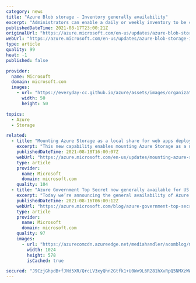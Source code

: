 ```yaml
---
category: news
title: "Azure Blob storage - Inventory generally availability"
excerpt: "Administrators can enable a daily or weekly inventory to be created to gain understanding of their blobs and containers."
publishedDateTime: 2021-08-17T23:00:21Z
originalUrl: "https://azure.microsoft.com/en-us/updates/azure-blob-storage-inventory-generally-availability/"
webUrl: "https://azure.microsoft.com/en-us/updates/azure-blob-storage-inventory-generally-availability/"
type: article
quality: 99
heat: -1
published: false

provider:
  name: Microsoft
  domain: microsoft.com
  images:
    - url: "https://everyday-cc.github.io/azure/assets/images/organizations/microsoft.com-50x50.jpg"
      width: 50
      height: 50

topics:
  - Azure
  - Storage

related:
  - title: "Mounting Azure Storage as a local share for web apps deployed on App Service is generally available"
    excerpt: "This new capability enables mounting Azure Storage as a network share in a built-in Linux container or a custom Linux container deployed to App Service for Linux."
    publishedDateTime: 2021-08-18T16:00:07Z
    webUrl: "https://azure.microsoft.com/en-us/updates/mounting-azure-storage-as-a-local-share-for-web-apps-deployed-on-app-service-is-generally-available/"
    type: article
    provider:
      name: Microsoft
      domain: microsoft.com
    quality: 104
  - title: "Azure Government Top Secret now generally available for US national security missions"
    excerpt: "Today we’re announcing the general availability of Azure Government Top Secret, a significant milestone in our commitment to bringing unmatched commercial innovation to our government customers across all data classifications. This announcement, together with new services and functionality in Azure Government"
    publishedDateTime: 2021-08-16T06:00:12Z
    webUrl: "https://azure.microsoft.com/blog/azure-government-top-secret-now-generally-available-for-us-national-security-missions/"
    type: article
    provider:
      name: Microsoft
      domain: microsoft.com
    quality: 97
    images:
      - url: "https://azurecomcdn.azureedge.net/mediahandler/acomblog/media/Default/blog/2b62ae85-b75c-450d-9d5d-8a11108c2d45.jpg"
        width: 1024
        height: 578
        isCached: true

secured: "J9CzjGhpdB+fJNd5XR/QrcLV3xyQhn2Gtfk1+U0Wv9L6R281hXvRpQ5NMXzWWzhTmpy/ezEx9B3s6BYqF2t+c8Wv6vk4ohaGq1e0Oc2eMT9gIn0E8DzJD79C4q7cc2MrK7X84ylqO/+V1hYl6V3LiZE+WOTwiPEDXrmne7nq6V6oQe7BMplgYYS9NsdxEoAeWD2QiWqGVoCALssaWJueSMliacMlj3Zb54rtdjLm+U4jy5Ec90zE04TLcnwQZ3iXJ8Fj2p68Fg8t4VqTbRZpd7E0+GDzLztBwwoCgc03ZqEWaiXsWigdlhCsOwAq0HXyJ+98NJgVjcHHeHUlEBJIwoCs9axYRAomJoRSR2hNGCY=;5JBLQ7hRMA6MJ3dIAk2Ffg=="
---
```


